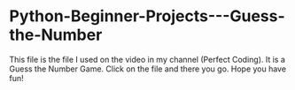 # Python-Beginner-Projects---Guess-the-Number
This file is the file I used on the video in my channel (Perfect Coding). It is a Guess the Number Game. Click on the file and there you go. Hope you have fun!
